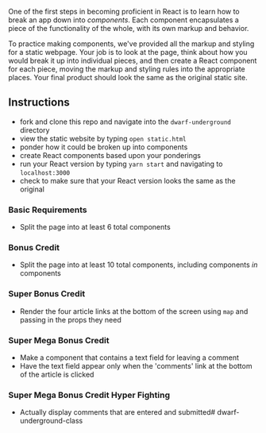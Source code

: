 One of the first steps in becoming proficient in React is to learn how to break an app down into *components*.  Each component encapsulates a piece of the functionality of the whole, with its own markup and behavior.

To practice making components, we've provided all the markup and styling for a static webpage.  Your job is to look at the page, think about how you would break it up into individual pieces, and then create a React component for each piece, moving the markup and styling rules into the appropriate places.  Your final product should look the same as the original static site.

## Instructions

* fork and clone this repo and navigate into the `dwarf-underground` directory
* view the static website by typing `open static.html`
* ponder how it could be broken up into components
* create React components based upon your ponderings
* run your React version by typing `yarn start` and navigating to `localhost:3000`
* check to make sure that your React version looks the same as the original

### Basic Requirements

* Split the page into at least 6 total components

### Bonus Credit

* Split the page into at least 10 total components, including components *in* components

### Super Bonus Credit

* Render the four article links at the bottom of the screen using `map` and passing in the props they need

### Super Mega Bonus Credit

* Make a component that contains a text field for leaving a comment
* Have the text field appear only when the 'comments' link at the bottom of the article is clicked

### Super Mega Bonus Credit Hyper Fighting

* Actually display comments that are entered and submitted# dwarf-underground-class
